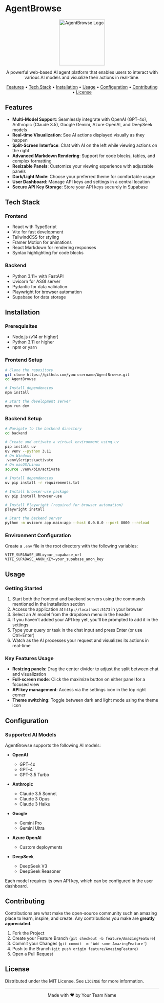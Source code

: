 # AgentBrowse

<p align="center">
  <img src="https://via.placeholder.com/150?text=AgentBrowse" alt="AgentBrowse Logo" width="150" height="150">
</p>

<p align="center">
  A powerful web-based AI agent platform that enables users to interact with various AI models and visualize their actions in real-time.
</p>

<p align="center">
  <a href="#features">Features</a> •
  <a href="#tech-stack">Tech Stack</a> •
  <a href="#installation">Installation</a> •
  <a href="#usage">Usage</a> •
  <a href="#configuration">Configuration</a> •
  <a href="#contributing">Contributing</a> •
  <a href="#license">License</a>
</p>

## Features

- **Multi-Model Support**: Seamlessly integrate with OpenAI (GPT-4o), Anthropic (Claude 3.5), Google Gemini, Azure OpenAI, and DeepSeek models
- **Real-time Visualization**: See AI actions displayed visually as they happen
- **Split-Screen Interface**: Chat with AI on the left while viewing actions on the right
- **Advanced Markdown Rendering**: Support for code blocks, tables, and complex formatting
- **Resizable Panels**: Customize your viewing experience with adjustable panels
- **Dark/Light Mode**: Choose your preferred theme for comfortable usage
- **User Dashboard**: Manage API keys and settings in a central location
- **Secure API Key Storage**: Store your API keys securely in Supabase

## Tech Stack

### Frontend
- React with TypeScript
- Vite for fast development
- TailwindCSS for styling
- Framer Motion for animations
- React Markdown for rendering responses
- Syntax highlighting for code blocks

### Backend
- Python 3.11+ with FastAPI
- Uvicorn for ASGI server
- Pydantic for data validation
- Playwright for browser automation
- Supabase for data storage

## Installation

### Prerequisites
- Node.js (v14 or higher)
- Python 3.11 or higher
- npm or yarn

### Frontend Setup
```bash
# Clone the repository
git clone https://github.com/yourusername/AgentBrowse.git
cd AgentBrowse

# Install dependencies
npm install

# Start the development server
npm run dev
```

### Backend Setup
```bash
# Navigate to the backend directory
cd backend

# Create and activate a virtual environment using uv
pip install uv
uv venv --python 3.11
# On Windows
.venv\Scripts\activate
# On macOS/Linux
source .venv/bin/activate

# Install dependencies
uv pip install -r requirements.txt

# Install browser-use package
uv pip install browser-use

# Install Playwright (required for browser automation)
playwright install

# Start the backend server
python -m uvicorn app.main:app --host 0.0.0.0 --port 8000 --reload
```

### Environment Configuration
Create a `.env` file in the root directory with the following variables:
```
VITE_SUPABASE_URL=your_supabase_url
VITE_SUPABASE_ANON_KEY=your_supabase_anon_key
```

## Usage

### Getting Started
1. Start both the frontend and backend servers using the commands mentioned in the installation section
2. Access the application at `http://localhost:5173` in your browser
3. Select an AI model from the dropdown menu in the header
4. If you haven't added your API key yet, you'll be prompted to add it in the settings
5. Type your query or task in the chat input and press Enter (or use Ctrl+Enter)
6. Watch as the AI processes your request and visualizes its actions in real-time

### Key Features Usage
- **Resizing panels**: Drag the center divider to adjust the split between chat and visualization
- **Full-screen mode**: Click the maximize button on either panel for a focused view
- **API key management**: Access via the settings icon in the top right corner
- **Theme switching**: Toggle between dark and light mode using the theme icon

## Configuration

### Supported AI Models
AgentBrowse supports the following AI models:

- **OpenAI**
  - GPT-4o
  - GPT-4
  - GPT-3.5 Turbo

- **Anthropic**
  - Claude 3.5 Sonnet
  - Claude 3 Opus
  - Claude 3 Haiku

- **Google**
  - Gemini Pro
  - Gemini Ultra

- **Azure OpenAI**
  - Custom deployments

- **DeepSeek**
  - DeepSeek V3
  - DeepSeek Reasoner

Each model requires its own API key, which can be configured in the user dashboard.

## Contributing

Contributions are what make the open-source community such an amazing place to learn, inspire, and create. Any contributions you make are **greatly appreciated**.

1. Fork the Project
2. Create your Feature Branch (`git checkout -b feature/AmazingFeature`)
3. Commit your Changes (`git commit -m 'Add some AmazingFeature'`)
4. Push to the Branch (`git push origin feature/AmazingFeature`)
5. Open a Pull Request

## License

Distributed under the MIT License. See `LICENSE` for more information.

---

<p align="center">
  Made with ❤️ by Your Team Name
</p>
